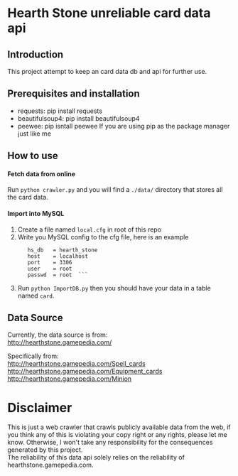 # Hearth Stone unreliable card data api
## Introduction
This project attempt to keep an card data db and api for further use.

## Prerequisites and installation
* requests: pip install requests
* beautifulsoup4: pip install beautifulsoup4  
* peewee: pip isntall peewee
If you are using pip as the package manager just like me

## How to use
#### Fetch data from online
Run ``` python crawler.py ``` and you will find a ```./data/``` directory that stores all the card data. 

#### Import into MySQL

 1. Create a file named ```local.cfg``` in root of this repo
 2. Write you MySQL config to the cfg file, here is an example 
     ``` [mysql]
        hs_db   = hearth_stone
        host    = localhost
        port    = 3306
        user    = root
        passwd  = root  ```
 3. Run ```python ImportDB.py``` then you should have your data in a table named ```card```.

## Data Source
Currently, the data source is from:  
http://hearthstone.gamepedia.com/  

Specifically from:  
http://hearthstone.gamepedia.com/Spell_cards  
http://hearthstone.gamepedia.com/Equipment_cards  
http://hearthstone.gamepedia.com/Minion  

# Disclaimer
This is just a web crawler that crawls publicly available data from 
the web, if you think any of this is violating your copy right or any
rights, please let me know. Otherwise, I won't take any responsibility
for the consequences generated by this project.  
The reliability of this data api solely relies on the reliability of
hearthstone.gamepedia.com.
